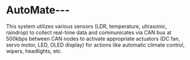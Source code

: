# AutoMate---
This system utilizes various sensors (LDR, temperature, ultrasonic, raindrop) to collect real-time data and communicates via CAN bus at 500kbps between CAN nodes to activate appropriate actuators (DC fan, servo motor, LED, OLED display) for actions like automatic climate control, wipers, headlights, etc.
